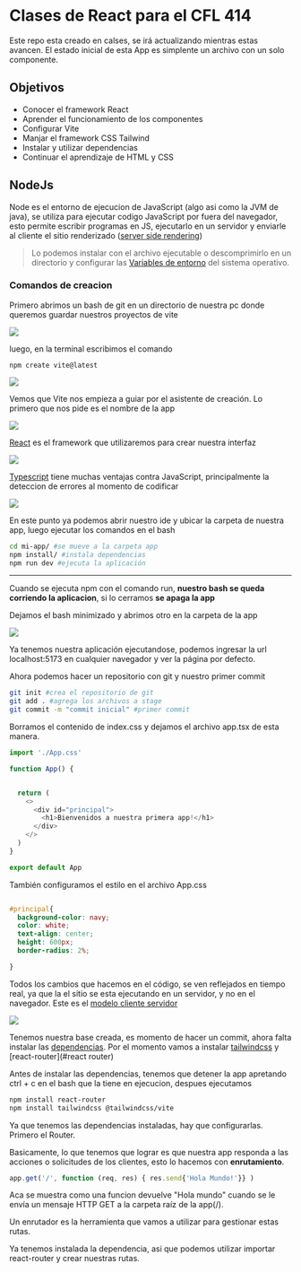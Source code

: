 # Clases de React para el CFL 414

Este repo esta creado en calses, se irá actualizando mientras estas avancen.
El estado inicial de esta App es simplente un archivo con un solo componente.

## Objetivos

- Conocer el framework React
- Aprender el funcionamiento de los componentes
- Configurar Vite
- Manjar el framework CSS Tailwind
- Instalar y utilizar dependencias
- Continuar el aprendizaje de HTML y CSS

## NodeJs
Node es el entorno de ejecucion de JavaScript (algo asi como la JVM de java), se utiliza para ejecutar codigo JavaScript por fuera del navegador, esto permite escribir programas en JS, ejecutarlo en un servidor y enviarle al cliente el sitio renderizado ([server side rendering](#ssr))


>Lo podemos instalar con el archivo ejecutable o descomprimirlo en un directorio y configurar las [Variables de entorno](#variables-de-entorno) del sistema operativo.

### Comandos de creacion

Primero abrimos un bash de git en un directorio de nuestra pc donde queremos guardar nuestros proyectos de vite

![](./readmeimg/img1.png)

luego, en la terminal escribimos el comando

```
npm create vite@latest
```

![](./readmeimg/img2.png)


Vemos que Vite nos empieza a guiar por el asistente de creación. Lo primero que nos pide es el nombre de la app

![](./readmeimg/img3.png)


[React](#react) es el framework que utilizaremos para crear nuestra interfaz

![](./readmeimg/img4.png)


[Typescript](#typescript) tiene muchas ventajas contra JavaScript, principalmente la deteccion de errores al momento de codificar

![](./readmeimg/img5.png)


En este punto ya podemos abrir nuestro ide y ubicar la carpeta de nuestra app,
luego ejecutar los comandos en el bash

```bash
cd mi-app/ #se mueve a la carpeta app
npm install/ #instala dependencias 
npm run dev #ejecuta la aplicación
```
---

Cuando se ejecuta npm con el comando run, **nuestro bash se queda corriendo la aplicacion**, si lo cerramos **se apaga la app**

Dejamos el bash minimizado y abrimos otro en la carpeta de la app

![](./readmeimg/img6.png)

Ya tenemos nuestra aplicación ejecutandose, podemos ingresar la url localhost:5173 en cualquier navegador y ver la página por defecto.

Ahora podemos hacer un repositorio con git y nuestro primer commit

```bash
git init #crea el repositorio de git
git add . #agrega los archivos a stage 
git commit -m "commit inicial" #primer commit
```

Borramos el contenido de index.css y dejamos el archivo app.tsx de esta manera.


```JavaScript
import './App.css'

function App() {


  return (
    <>
      <div id="principal">
        <h1>Bienvenidos a nuestra primera app!</h1>
      </div>
    </>
  )
}

export default App
```

También configuramos el estilo en el archivo App.css

```CSS

#principal{
  background-color: navy;
  color: white;
  text-align: center;
  height: 600px;
  border-radius: 2%;

}

```

Todos los cambios que hacemos en el código, se ven reflejados en tiempo real, ya que la el sitio se esta ejecutando en un servidor, y no en el navegador. Este es el [modelo cliente servidor](#modelo-cliente-servidor)


![](./readmeimg/img7.gif)


Tenemos nuestra base creada, es momento de hacer un commit, ahora falta instalar las [dependencias](#dependencias). Por el momento vamos a instalar [tailwindcss](#tailwindcss) y [react-router](#react router)

Antes de instalar las dependencias, tenemos que detener la app apretando ctrl + c en el bash que la tiene en ejecucion, despues ejecutamos

```bash
npm install react-router
npm install tailwindcss @tailwindcss/vite
```

Ya que tenemos las dependencias instaladas, hay que configurarlas. Primero el Router.

Basicamente, lo que tenemos que lograr es que nuestra app responda a las acciones o solicitudes de los clientes, esto lo hacemos con **enrutamiento**.

```JavaScript
app.get('/', function (req, res) { res.send{'Hola Mundo!'}} )
```
Aca se muestra como una funcion devuelve "Hola mundo" cuando se le envía un mensaje HTTP GET a la carpeta raíz de la app(/).

Un enrutador es la herramienta que vamos a utilizar para gestionar estas rutas.

Ya tenemos instalada la dependencia, asi que podemos utilizar importar react-router y crear nuestras rutas.